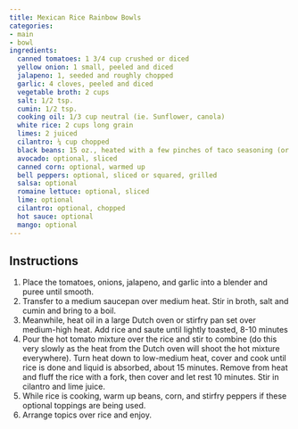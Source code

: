 ```yaml
---
title: Mexican Rice Rainbow Bowls
categories:
- main
- bowl
ingredients:
  canned tomatoes: 1 3/4 cup crushed or diced
  yellow onion: 1 small, peeled and diced
  jalapeno: 1, seeded and roughly chopped
  garlic: 4 cloves, peeled and diced
  vegetable broth: 2 cups
  salt: 1/2 tsp.
  cumin: 1/2 tsp.
  cooking oil: 1/3 cup neutral (ie. Sunflower, canola)
  white rice: 2 cups long grain
  limes: 2 juiced
  cilantro: ¼ cup chopped
  black beans: 15 oz., heated with a few pinches of taco seasoning (or pinto beans)
  avocado: optional, sliced
  canned corn: optional, warmed up
  bell peppers: optional, sliced or squared, grilled
  salsa: optional
  romaine lettuce: optional, sliced
  lime: optional
  cilantro: optional, chopped
  hot sauce: optional
  mango: optional
---
```

## Instructions
1.	Place the tomatoes, onions, jalapeno, and garlic into a blender and puree until smooth. 
2.	Transfer to a medium saucepan over medium heat. Stir in broth, salt and cumin and bring to a boil.
3.	Meanwhile, heat oil in a large Dutch oven or stirfry pan set over medium-high heat. Add rice and saute until lightly toasted, 8-10 minutes
4.	Pour the hot tomato mixture over the rice and stir to combine (do this very slowly as the heat from the Dutch oven will shoot the hot mixture everywhere). Turn heat down to low-medium heat, cover and cook until rice is done and liquid is absorbed, about 15 minutes. Remove from heat and fluff the rice with a fork, then cover and let rest 10 minutes. Stir in cilantro and lime juice.
5.	While rice is cooking, warm up beans, corn, and stirfry peppers if these optional toppings are being used.
6.	Arrange topics over rice and enjoy.
